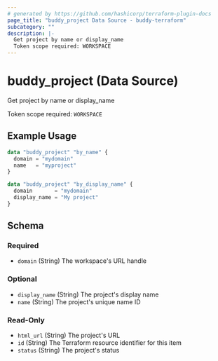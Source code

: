 ```yaml
---
# generated by https://github.com/hashicorp/terraform-plugin-docs
page_title: "buddy_project Data Source - buddy-terraform"
subcategory: ""
description: |-
  Get project by name or display_name
  Token scope required: WORKSPACE
---
```


# buddy_project (Data Source)

Get project by name or display_name

Token scope required: `WORKSPACE`

## Example Usage

```terraform
data "buddy_project" "by_name" {
  domain = "mydomain"
  name   = "myproject"
}

data "buddy_project" "by_display_name" {
  domain       = "mydomain"
  display_name = "My project"
}
```

<!-- schema generated by tfplugindocs -->
## Schema

### Required

- `domain` (String) The workspace's URL handle

### Optional

- `display_name` (String) The project's display name
- `name` (String) The project's unique name ID

### Read-Only

- `html_url` (String) The project's URL
- `id` (String) The Terraform resource identifier for this item
- `status` (String) The project's status



